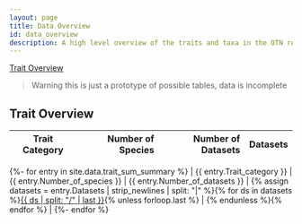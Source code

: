```yaml
---
layout: page
title: Data Overview
id: data_overview
description: A high level overview of the traits and taxa in the OTN registry
---
```


<link rel="stylesheet" type="text/css" href="https://cdn.datatables.net/1.12.1/css/jquery.dataTables.css">
<script src="https://code.jquery.com/jquery-3.6.0.min.js" integrity="sha256-/xUj+3OJU5yExlq6GSYGSHk7tPXikynS7ogEvDej/m4=" crossorigin="anonymous"></script>
<script type="text/javascript" charset="utf8" src="https://cdn.datatables.net/1.12.1/js/jquery.dataTables.js"></script>
<script type="text/javascript">
$(document).ready( function () {
	$('div.table1-start').nextUntil('div.table1-end', 'table').DataTable({order: [[1, 'desc']],});
} );
</script>

[Trait Overview](#trait-overview) <!-- - [Trait Overview by Dataset](#trait-overview-by-dataset) - [Taxonomic Overview](#taxonomic-overview) - [Taxonomic Trait Overview](#taxonomic-trait-overview) -->

> Warning this is just a prototype of possible tables, data is incomplete

<!--
## Summary

Currently, this overview contains XX records of XX traits from XX species in XX datasets.
Note, that the same record might occur in multiple datasets.

Summary from 2022-XX-YY
-->

## Trait Overview

<div class="table1-start"></div>

|Trait Category| Number of Species |Number of Datasets|Datasets|
|---|--:|--:|---|
{%- for entry in site.data.trait_sum_summary %}
| {{ entry.Trait_category }} | {{ entry.Number_of_species }} | {{ entry.Number_of_datasets }} | {% assign datasets = entry.Datasets | strip_newlines | split: "|" %}{% for ds in datasets %}[{{ ds | split: "/" | last }}]({{ds}}){% unless forloop.last %} &#124; {% endunless %}{% endfor %} |
{%- endfor %}

<div class="table1-end"></div>

<!--
## Trait Overview by Dataset

<div class="table1-end"></div>

|Trait Bucket|Traits|Number of taxa|Number of records|Dataset|
|---|---|---|---|---|
|[Size](#) |Height \| Dry Mass \| Crown Radius| 3007 | 10254 | [TRY](datasets/try) |
|[Morphology](#) |Growth Habit | 223 | 254 | [AmphiBIO](datasets/amphi-bio) |
|[Morphology](#) |Growth Habit | 21 | 1024 | [AmP](datasets/amp) |
|... || 0 | 0 | ... |
|[Size](#) |Body Mass | 123 | 254 | [TRY](datasets/try) |
|[Size](#) |Body Mass | 302 | 12254 | [AmphiBIO](datasets/amphi-bio) |
|... || 0 | 0 | ... |

<div class="table2-end"></div>

<button>Download as csv</button>

## Taxonomic Overview

|Kingdom|Number of traits|Number of records|Dataset|
|---|---|---|---|
|Plantae | 2091 | 500723 | [TRY](datasets/try) |
|... | ... | ... | ... |
|Animalia | 53 | 30123 | [AmphiBIO](datasets/amphi-bio) |
|Animalia | 5 | 10231 | [AmP](datasets/amp) |
|... | ... | ... | ... |

<button>Download as csv</button>

## Taxonomic Trait Overview

|Kingdom|Trait Bucket|Number of records|Traits|Dataset|
|---|---|---|---|---|
|Plantae | Morphology | Growth Habit \| Leaf size \| Wood density |76342| [TRY](datasets/try) |
|... | ... | ... | ... | ... |
|Animalia | Size | Body length \| Dry mass | 2312 | [AmphiBIO](datasets/amphi-bio) |
|Animalia | Size | Body length | 843 | [AmP](datasets/amp) |
|... | ... | ... | ... | ... |

<button>Download as csv</button>
 -->